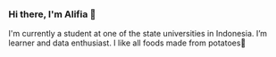 ### Hi there, I'm Alifia 👋 
I'm currently a student at one of the state universities in Indonesia.
I’m learner and data enthusiast.
I like all foods made from potatoes🍟


<!--
**alifiaws/alifiaws** is a ✨ _special_ ✨ repository because its `README.md` (this file) appears on your GitHub profile.

Here are some ideas to get you started:

- 🔭 I’m currently student
- 🌱 I’m learner and data enthusiast
- 👯 I’m looking to collaborate on ...
- 🤔 I’m looking for help with ...
- 💬 Ask me about ...
- 📫 How to reach me: ...
- 😄 Pronouns: ...
- ⚡ Fun fact: ...
-->

